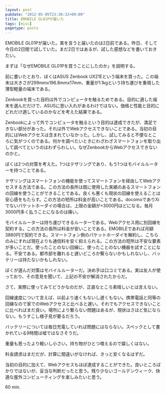 ```yaml
---
layout: post
pubdate: "2012-05-05T23:36:32+09:00"
title: EMOBILE GL01Pが届いた
tags: [misc]
pagetype: posts
---
```

EMOBILE GL01Pが届いた。実を言うと届いたのは2日前である。昨日、そして今日の2日間で試していた。まだ2日ではあるが、試した感想などを書いておきたい。

まずは「なぜEMOBILE GL01Pを買うことにしたのか」を説明する。

前に書いたとおり、ぼくはASUS Zenbook UX21Eという端末を買った。この端末は大きさが299mmx196.8mmx17mm、重量が1.1kgという持ち運びを重視した薄型軽量の端末である。

Zenbookを買った目的は外でコンピュータを触るためである。目的に適した端末を選んだだけで、ASUSに思い入れがあるわけではない。価格と性能と目的にどれだけ適しているのかなどを考えた結果である。

Zenbookによって外でコンピュータを触るという目的は達成できたが、満足できない部分があった。それは外でWebアクセスできないことである。当初の目的にはWebアクセスは含まれていなかった。しかし、試してみると不便なところに気がつくのである。何かを調べたいときにわざわざスマートフォンを取り出して調べてというのはわずらわしい。なぜZenbookからWebアクセスできないのかと。

ぼくは2つの対策を考えた。1つはテザリングであり、もう1つはモバイルルーターを持つことである。

テザリングはスマートフォンの機能を使ってスマートフォンを経由してWebアクセスする方法である。この方法の長所は既に使用した実績のあるスマートフォンの回線を使うことができることである。良くも悪くも現状の回線を使えることは安心感をもたらす。この方法の短所は料金が高いことである。docomoでありXiでないパケットホーダイの場合は、上限の金額が+3000円ほどになる。毎月3000円多く払うことになるのは痛い。

モバイルルーターは持ち運びできるルーターである。Webアクセス用に別回線を契約する。この方法の長所は料金が安いことである。EMOBILEであれば月額3880円で契約できる。スマートフォン側のパケットホーダイを解約し、こちらのみにすれば現在よりも通信料を安く抑えられる。この方法の短所は不安な要素が多いことだ。使ったことのない回線に、使ったことのない機器を試すことになる。不安である。都市部を離れると遅いどころか繋らないかもしれないし、バッテリーは持たないかもしれない。

ぼくが選んだ対策はモバイルルーターだ。決め手は口コミである。実は友人が使っており、その意見を聞いて、上記の不安が解消されたからだ。

さて、実際に使ってみてどうかなのだが、正直なところ素晴しいとは言えない。

回線速度について言えば、以前より速くもないし遅くもない。携帯電話と同等の回線なので家でのWebアクセスと比べると遅い。それでもアクセスできないことに比べればまだ良い。場所により繋らない問題はあるが、現状はさほど気にならない。もうすこし様子見が要るだろう。

バッテリーについては毎日充電していれば問題にはならない。スペックとして書かれている9時間は嘘ではなさそうだ。

重量も思ったより軽いし小さい。持ち物がひとつ増えるので嬉しくはない。

料金請求はまだだが、計算に間違いがなければ、きっと安くなるはずだ。

当初の目的に加えて、Webアクセスもほぼ達成することができた。良いところばかりではないが、妥当な判断だったと思う。残り少ないゴールデンウィーク、快適な屋外コンピューティングを楽しみたいと思う。

60 min.
